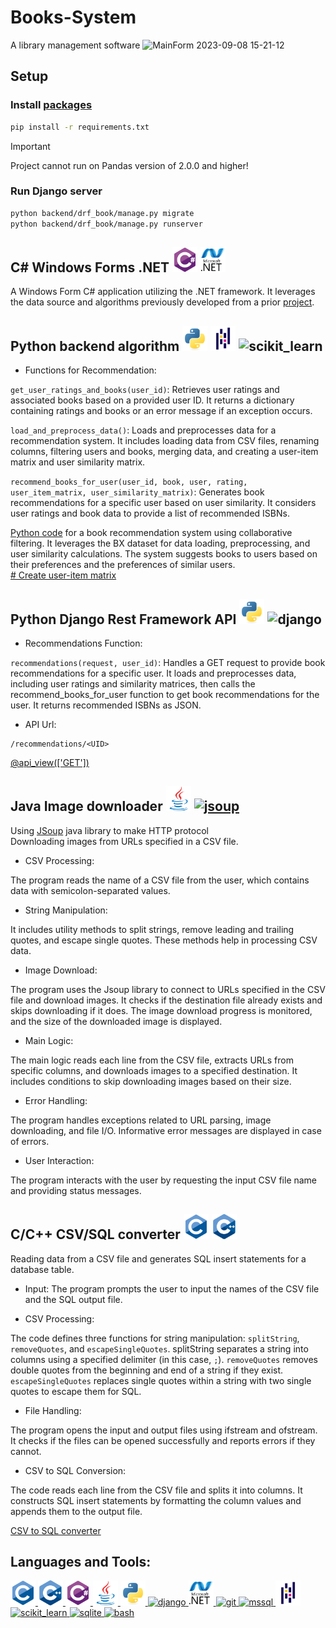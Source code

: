 # Books-System
A library management software
![MainForm 2023-09-08 15-21-12](https://github.com/da0ran9e/Books-System/assets/98570451/63761e59-f59a-4a01-a0c1-cea236c197d2)


## Setup
### Install [packages](https://github.com/da0ran9e/Books-System/blob/main/requirements.txt)
```bash
pip install -r requirements.txt
```
> [!IMPORTANT]  
> Project cannot run on Pandas version of 2.0.0 and higher! <br />

### Run Django server
```bash
python backend/drf_book/manage.py migrate
python backend/drf_book/manage.py runserver
```

## C# Windows Forms .NET <img src="https://raw.githubusercontent.com/devicons/devicon/master/icons/csharp/csharp-original.svg" alt="csharp" width="40" height="40"/> <img src="https://raw.githubusercontent.com/devicons/devicon/master/icons/dot-net/dot-net-original-wordmark.svg" alt="dotnet" width="40" height="40"/>   

A Windows Form C# application utilizing the .NET framework. It leverages the data source and algorithms previously developed from a prior [project](https://github.com/da0ran9e/Book-Recommendation-System).<br />


##  Python backend algorithm <img src="https://raw.githubusercontent.com/devicons/devicon/master/icons/python/python-original.svg" alt="python" width="40" height="40"/> <img src="https://raw.githubusercontent.com/devicons/devicon/2ae2a900d2f041da66e950e4d48052658d850630/icons/pandas/pandas-original.svg" alt="pandas" width="40" height="40"/>  <img src="https://upload.wikimedia.org/wikipedia/commons/0/05/Scikit_learn_logo_small.svg" alt="scikit_learn" width="40" height="40"/>
- Functions for Recommendation:

`get_user_ratings_and_books(user_id)`: Retrieves user ratings and associated books based on a provided user ID. It returns a dictionary containing ratings and books or an error message if an exception occurs.

`load_and_preprocess_data()`: Loads and preprocesses data for a recommendation system. It includes loading data from CSV files, renaming columns, filtering users and books, merging data, and creating a user-item matrix and user similarity matrix.

`recommend_books_for_user(user_id, book, user, rating, user_item_matrix, user_similarity_matrix)`: Generates book recommendations for a specific user based on user similarity. It considers user ratings and book data to provide a list of recommended ISBNs.

[Python code](/backend/drf_book/base/recommendation_module.py) for a book recommendation system using collaborative filtering. It leverages the BX dataset for data loading, preprocessing, and user similarity calculations. The system suggests books to users based on their preferences and the preferences of similar users. <br />
[# Create user-item matrix](https://github.com/da0ran9e/Books-System/blob/88fcad1d5682debac559cfef3459acb3780f7382/backend/drf_book/base/recommendation_module.py#L62-L72)

## Python Django Rest Framework API <img src="https://raw.githubusercontent.com/devicons/devicon/master/icons/python/python-original.svg" alt="python" width="40" height="40"/> <img src="https://cdn.worldvectorlogo.com/logos/django.svg" alt="django" width="40" height="40"/>  
- Recommendations Function:

`recommendations(request, user_id)`: Handles a GET request to provide book recommendations for a specific user. It loads and preprocesses data, including user ratings and similarity matrices, then calls the recommend_books_for_user function to get book recommendations for the user. It returns recommended ISBNs as JSON.
- API Url:
```
/recommendations/<UID>
```
[@api_view(['GET'])](https://github.com/da0ran9e/Books-System/blob/88fcad1d5682debac559cfef3459acb3780f7382/backend/drf_book/api/views.py#L67-L79)

## Java Image downloader <img src="https://raw.githubusercontent.com/devicons/devicon/master/icons/java/java-original.svg" alt="java" width="40" height="40"/> <a href="https://github.com/jhy/jsoup/"><img src="https://github.com/da0ran9e/Books-System/assets/98570451/74eeea65-2985-432c-a814-f7405ad5e7b1" alt="jsoup" width="30" height="30" /> </a>

Using [JSoup](https://github.com/da0ran9e/Books-System/blob/main/Automation/jsoup-1.15.4.jar) java library to make HTTP protocol <br />
Downloading images from URLs specified in a CSV file.
- CSV Processing:

The program reads the name of a CSV file from the user, which contains data with semicolon-separated values.
- String Manipulation:

It includes utility methods to split strings, remove leading and trailing quotes, and escape single quotes. These methods help in processing CSV data.
- Image Download:

The program uses the Jsoup library to connect to URLs specified in the CSV file and download images.
It checks if the destination file already exists and skips downloading if it does.
The image download progress is monitored, and the size of the downloaded image is displayed.
- Main Logic:

The main logic reads each line from the CSV file, extracts URLs from specific columns, and downloads images to a specified destination.
It includes conditions to skip downloading images based on their size.
- Error Handling:

The program handles exceptions related to URL parsing, image downloading, and file I/O.
Informative error messages are displayed in case of errors.
- User Interaction:

The program interacts with the user by requesting the input CSV file name and providing status messages.

## C/C++ CSV/SQL converter <img src="https://raw.githubusercontent.com/devicons/devicon/master/icons/c/c-original.svg" alt="c" width="40" height="40"/> <img src="https://raw.githubusercontent.com/devicons/devicon/master/icons/cplusplus/cplusplus-original.svg" alt="cplusplus" width="40" height="40"/>   
Reading data from a CSV file and generates SQL insert statements for a database table. 
- Input:
  The program prompts the user to input the names of the CSV file and the SQL output file.

- CSV Processing:

The code defines three functions for string manipulation: `splitString`, `removeQuotes`, and `escapeSingleQuotes`.
splitString separates a string into columns using a specified delimiter (in this case, `;`).
`removeQuotes` removes double quotes from the beginning and end of a string if they exist.
`escapeSingleQuotes` replaces single quotes within a string with two single quotes to escape them for SQL.
- File Handling:

The program opens the input and output files using ifstream and ofstream.
It checks if the files can be opened successfully and reports errors if they cannot.
- CSV to SQL Conversion:

The code reads each line from the CSV file and splits it into columns.
It constructs SQL insert statements by formatting the column values and appends them to the output file.

[CSV to SQL converter](https://github.com/da0ran9e/Books-System/blob/main/CSV2SQL.cpp)

## Languages and Tools:
  <a href="https://github.com/da0ran9e/Books-System#readme/## C/C++ CSV/SQL converter" target="_blank" rel="noreferrer"> 
    <img src="https://raw.githubusercontent.com/devicons/devicon/master/icons/c/c-original.svg" alt="c" width="40" height="40"/> 
  </a> 
  <a href="https://github.com/da0ran9e/Books-System#readme/## C/C++ CSV/SQL converter" target="_blank" rel="noreferrer"> 
    <img src="https://raw.githubusercontent.com/devicons/devicon/master/icons/cplusplus/cplusplus-original.svg" alt="cplusplus" width="40" height="40"/> 
  </a> 
  <a href="https://github.com/da0ran9e/Books-System#readme/## C# Windows Forms .NET" target="_blank" rel="noreferrer"> 
    <img src="https://raw.githubusercontent.com/devicons/devicon/master/icons/csharp/csharp-original.svg" alt="csharp" width="40" height="40"/> 
  </a> 
  <a href="https://github.com/da0ran9e/Books-System#readme/## Java Image downloader" target="_blank" rel="noreferrer"> 
    <img src="https://raw.githubusercontent.com/devicons/devicon/master/icons/java/java-original.svg" alt="java" width="40" height="40"/> 
  </a> 
  <a href="https://github.com/da0ran9e/Books-System#readme/## Python backend algorithm" target="_blank" rel="noreferrer"> 
    <img src="https://raw.githubusercontent.com/devicons/devicon/master/icons/python/python-original.svg" alt="python" width="40" height="40"/> 
  </a> 
  <a href="https://github.com/da0ran9e/Books-System#readme/" target="_blank" rel="noreferrer"> 
    <img src="https://cdn.worldvectorlogo.com/logos/django.svg" alt="django" width="40" height="40"/> 
  </a>
  <a href="https://github.com/da0ran9e/Books-System#readme/" target="_blank" rel="noreferrer"> 
    <img src="https://raw.githubusercontent.com/devicons/devicon/master/icons/dot-net/dot-net-original-wordmark.svg" alt="dotnet" width="40" height="40"/> 
  </a> 
  <a href="https://github.com/da0ran9e/Books-System#readme/" target="_blank" rel="noreferrer"> 
    <img src="https://www.vectorlogo.zone/logos/git-scm/git-scm-icon.svg" alt="git" width="40" height="40"/> 
  </a> 
  <a href="https://github.com/da0ran9e/Books-System#readme/" target="_blank" rel="noreferrer"> 
    <img src="https://www.svgrepo.com/show/303229/microsoft-sql-server-logo.svg" alt="mssql" width="40" height="40"/> 
  </a> 
  <a href="https://github.com/da0ran9e/Books-System#readme/## Python backend algorithm" target="_blank" rel="noreferrer"> 
    <img src="https://raw.githubusercontent.com/devicons/devicon/2ae2a900d2f041da66e950e4d48052658d850630/icons/pandas/pandas-original.svg" alt="pandas" width="40" height="40"/> 
  </a> 
  <a href="https://github.com/da0ran9e/Books-System#readme/## Python backend algorithm" target="_blank" rel="noreferrer"> 
    <img src="https://upload.wikimedia.org/wikipedia/commons/0/05/Scikit_learn_logo_small.svg" alt="scikit_learn" width="40" height="40"/> 
  </a> 
  <a href="https://github.com/da0ran9e/Books-System#readme/" target="_blank" rel="noreferrer"> 
    <img src="https://www.vectorlogo.zone/logos/sqlite/sqlite-icon.svg" alt="sqlite" width="40" height="40"/> 
  </a> 
  <a href="https://github.com/da0ran9e/Books-System#readme/" target="_blank" rel="noreferrer"> 
    <img src="https://www.vectorlogo.zone/logos/gnu_bash/gnu_bash-icon.svg" alt="bash" width="40" height="40"/> 
  </a> 
